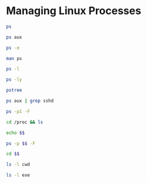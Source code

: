 # Managing Linux Processes

```sh
ps

ps aux

ps -e

man ps

ps -l

ps -ly

pstree

ps aux | grep sshd

ps -p1 -F

cd /proc && ls

echo $$

ps -p $$ -F

cd $$

ls -l cwd

ls -l exe
```

